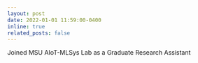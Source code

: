 ```yaml
---
layout: post
date: 2022-01-01 11:59:00-0400
inline: true
related_posts: false
---
```


Joined MSU AIoT-MLSys Lab as a Graduate Research Assistant
